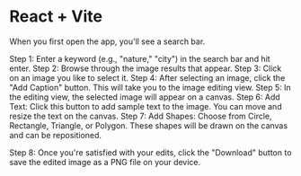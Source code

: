 # React + Vite
When you first open the app, you'll see a search bar.

Step 1: Enter a keyword (e.g., "nature," "city") in the search bar and hit enter.
Step 2: Browse through the image results that appear.
Step 3: Click on an image you like to select it.
Step 4: After selecting an image, click the "Add Caption" button. This will take you to the image editing view.
Step 5: In the editing view, the selected image will appear on a canvas.
Step 6: Add Text: Click this button to add sample text to the image. You can move and resize the text on the canvas.
Step 7: Add Shapes: Choose from Circle, Rectangle, Triangle, or Polygon. These shapes will be drawn on the canvas and can be repositioned.

Step 8: Once you're satisfied with your edits, click the "Download" button to save the edited image as a PNG file on your device.
